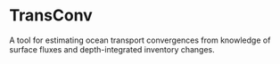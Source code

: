 # TransConv
A tool for estimating ocean transport convergences from knowledge of surface fluxes and depth-integrated inventory changes.



